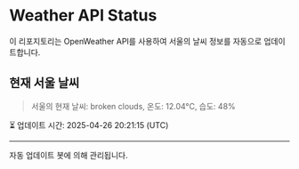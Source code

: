 
# Weather API Status

이 리포지토리는 OpenWeather API를 사용하여 서울의 날씨 정보를 자동으로 업데이트합니다.

## 현재 서울 날씨
> 서울의 현재 날씨: broken clouds, 온도: 12.04°C, 습도: 48%

⏳ 업데이트 시간: 2025-04-26 20:21:15 (UTC)

---
자동 업데이트 봇에 의해 관리됩니다.
